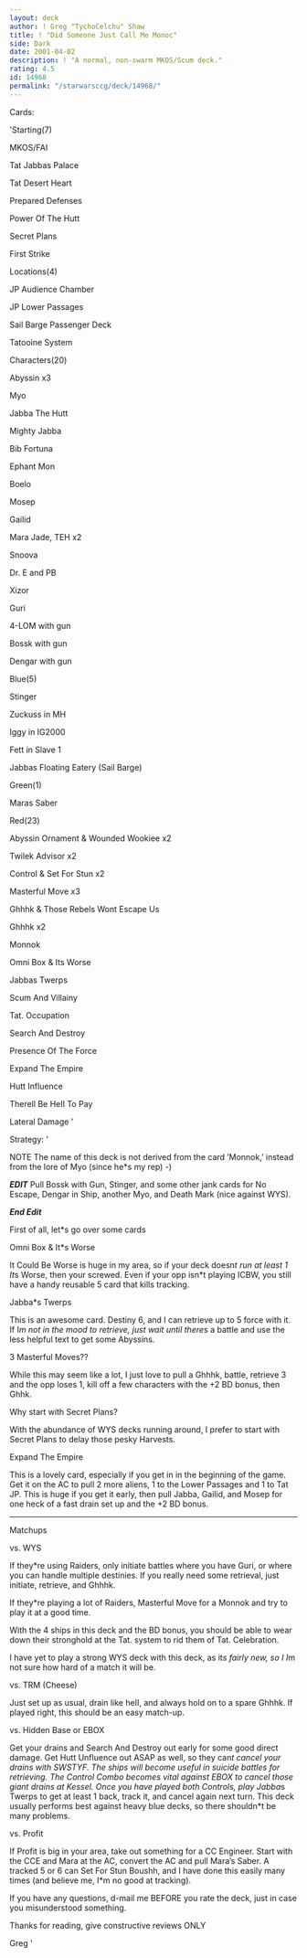 ```yaml
---
layout: deck
author: ! Greg "TychoCelchu" Shaw
title: ! "Did Someone Just Call Me Monoc"
side: Dark
date: 2001-04-02
description: ! "A normal, non-swarm MKOS/Scum deck."
rating: 4.5
id: 14968
permalink: "/starwarsccg/deck/14968/"
---
```

Cards: 

'Starting(7)

MKOS/FAI

Tat Jabbas Palace

Tat Desert Heart

Prepared Defenses

Power Of The Hutt

Secret Plans

First Strike


Locations(4)

JP Audience Chamber

JP Lower Passages

Sail Barge Passenger Deck

Tatooine System


Characters(20)

Abyssin x3

Myo

Jabba The Hutt

Mighty Jabba

Bib Fortuna

Ephant Mon

Boelo

Mosep

Gailid

Mara Jade, TEH x2

Snoova

Dr. E and PB

Xizor

Guri

4-LOM with gun

Bossk with gun

Dengar with gun


Blue(5)

Stinger

Zuckuss in MH

Iggy in IG2000

Fett in Slave 1

Jabbas Floating Eatery (Sail Barge)


Green(1)

Maras Saber


Red(23)

Abyssin Ornament & Wounded Wookiee x2

Twilek Advisor x2

Control & Set For Stun x2

Masterful Move x3

Ghhhk & Those Rebels Wont Escape Us

Ghhhk x2

Monnok

Omni Box & Its Worse

Jabbas Twerps

Scum And Villainy

Tat. Occupation

Search And Destroy

Presence Of The Force

Expand The Empire

Hutt Influence

Therell Be HeII To Pay

Lateral Damage '

Strategy: '

NOTE The name of this deck is not derived from the card ’Monnok,’ instead from the lore of Myo (since he*s my rep) -)


***EDIT*** 
Pull Bossk with Gun, Stinger, and some other jank cards for No Escape, Dengar in Ship, another Myo, and Death Mark (nice against WYS).

***End Edit*** 

First of all, let*s go over some cards


Omni Box & It*s Worse

It Could Be Worse is huge in my area, so if your deck doesn*t run at least 1 It*s Worse, then your screwed.  Even if your opp isn*t playing ICBW, you still have a handy reusable 5 card that kills tracking.


Jabba*s Twerps

This is an awesome card.  Destiny 6, and I can retrieve up to 5 force with it.  If I*m not in the mood to retrieve, just wait until there*s a battle and use the less helpful text to get some Abyssins.


3 Masterful Moves??

While this may seem like a lot, I just love to pull a Ghhhk, battle, retrieve 3 and the opp loses 1, kill off a few characters with the +2 BD bonus, then Ghhk.


Why start with Secret Plans?

With the abundance of WYS decks running around, I prefer to start with Secret Plans to delay those pesky Harvests.


Expand The Empire

This is a lovely card, especially if you get in in the beginning of the game.  Get it on the AC to pull 2 more aliens, 1 to the Lower Passages and 1 to Tat JP.  This is huge if you get it early, then pull Jabba, Gailid, and Mosep for one heck of a fast drain set up and the +2 BD bonus.

__________________________________________________


Matchups


vs. WYS

If they*re using Raiders, only initiate battles where you have Guri, or where you can handle multiple destinies.  If you really need some retrieval, just initiate, retrieve, and Ghhhk.

If they*re playing a lot of Raiders, Masterful Move for a Monnok and try to play it at a good time.

With the 4 ships in this deck and the BD bonus, you should be able to wear down their stronghold at the Tat. system to rid them of Tat. Celebration.

I have yet to play a strong WYS deck with this deck, as it*s fairly new, so I I*m not sure how hard of a match it will be.


vs. TRM (Cheese)

Just set up as usual, drain like heII, and always hold on to a spare Ghhhk.  If played right, this should be an easy match-up.


vs. Hidden Base or EBOX

Get your drains and Search And Destroy out early for some good direct damage.  Get Hutt Unfluence out ASAP as well, so they can*t cancel your drains with SWSTYF.  The ships will become useful in suicide battles for retrieving.  The Control Combo becomes vital against EBOX to cancel those giant drains at Kessel.  Once you have played both Controls, play Jabba*s Twerps to get at least 1 back, track it, and cancel again next turn.  This deck usually performs best against heavy blue decks, so there shouldn*t be many problems.


vs. Profit

If Profit is big in your area, take out something for a CC Engineer.  Start with the CCE and Mara at the AC, convert the AC and pull Mara’s Saber.  A tracked 5 or 6 can Set For Stun Boushh, and I have done this easily many times (and believe me, I*m no good at tracking).


If you have any questions, d-mail me BEFORE you rate the deck, just in case you misunderstood something.


Thanks for reading, give constructive reviews ONLY


Greg    '
